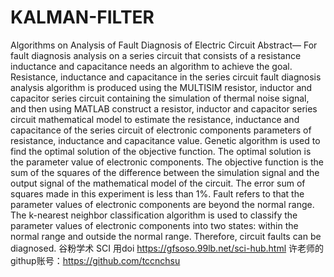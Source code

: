 # KALMAN-FILTER
Algorithms on Analysis of Fault Diagnosis of Electric Circuit
Abstract— For fault diagnosis analysis on a series circuit that consists of a resistance inductance and capacitance needs an algorithm to achieve the goal. Resistance, inductance and capacitance in the series circuit fault diagnosis analysis algorithm is produced using the MULTISIM resistor, inductor and capacitor series circuit containing the simulation of thermal noise signal, and then using MATLAB construct a resistor, inductor and capacitor series circuit mathematical model to estimate the resistance, inductance and capacitance of the series circuit of electronic components parameters of resistance, inductance and capacitance value. Genetic algorithm is used to find the optimal solution of the objective function. The optimal solution is the parameter value of electronic components. The objective function is the sum of the squares of the difference between the simulation signal and the output signal of the mathematical model of the circuit. The error sum of squares made in this experiment is less than 1%. Fault refers to that the parameter values of electronic components are beyond the normal range. The k-nearest neighbor classification algorithm is used to classify the parameter values of electronic components into two states: within the normal range and outside the normal range. Therefore, circuit faults can be diagnosed.
谷粉学术 SCI 用doi https://gfsoso.99lb.net/sci-hub.html
许老师的githup账号：https://github.com/tccnchsu
